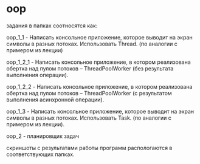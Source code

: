 # oop
задания в папках соотносятся как:

oop_1_1 - Написать консольное приложение, которое выводит на экран символы в разных потоках. Использовать Thread. (по аналогии с примером из лекции)

oop_1_2_1 - Написать консольное приложение, в котором реализована обертка над пулом потоков – ThreadPoolWorker (без результата выполнения операции).

oop_1_2_2 - Написать консольное приложение, в котором реализована обертка над пулом потоков – ThreadPoolWorker (с результатом выполнения асинхронной операции).

oop_1_3 - Написать консольное приложение, которое выводит на экран символы в разных потоках. Использовать Task. (по аналогии с примером из лекции).

oop_2 - планировщик задач

скриншоты с результатами работы программ распологаются в соответствующих папках.
